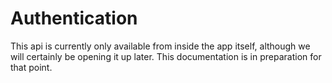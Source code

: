 # Authentication

This api is currently only available from inside the app itself,
although we will certainly be opening it up later. This documentation is
in preparation for that point.

